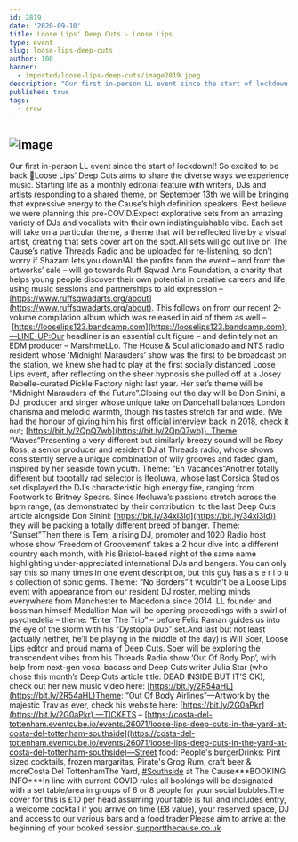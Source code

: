 ```yaml
---
id: 2819
date: '2020-09-10'
title: Loose Lips' Deep Cuts - Loose Lips
type: event
slug: loose-lips-deep-cuts
author: 100
banner:
  - imported/loose-lips-deep-cuts/image2819.jpeg
description: "Our first in-person LL event since the start of lockdown!! So excited to be back \U0001F642 Loose Lips&rsquo; Deep Cuts aims to share the diverse ways we experience music. Starting life as a monthly editorial feature with writers, DJs and artists responding to a shared theme, on September 13th we will be bringing that expressive [...]Read More..."
published: true
tags:
  - crew
---
```

![image](../imported/loose-lips-deep-cuts/image2819.jpeg)
---
Our first in-person LL event since the start of lockdown!! So excited to be back 🙂Loose Lips’ Deep Cuts aims to share the diverse ways we experience music. Starting life as a monthly editorial feature with writers, DJs and artists responding to a shared theme, on September 13th we will be bringing that expressive energy to the Cause’s high definition speakers. Best believe we were planning this pre-COVID.Expect explorative sets from an amazing variety of DJs and vocalists with their own indistinguishable vibe. Each set will take on a particular theme, a theme that will be reflected live by a visual artist, creating that set’s cover art on the spot.All sets will go out live on The Cause’s native Threads Radio and be uploaded for re-listening, so don’t worry if Shazam lets you down!All the profits from the event – and from the artworks’ sale – will go towards Ruff Sqwad Arts Foundation, a charity that helps young people discover their own potential in creative careers and life, using music sessions and partnerships to aid expression – [](https://www.ruffsqwadarts.org/about?fbclid=IwAR0Orajd8NWDG1w9-_PsgLWWemzGBo24bO4ljtCmxxjdNNcC4RZPTumL4D0)[https://www.ruffsqwadarts.org/about](https://www.ruffsqwadarts.org/about). This follows on from our recent 2-volume compilation album which was released in aid of them as well – [](https://l.facebook.com/l.php?u=https%3A%2F%2Flooselips123.bandcamp.com%2F%3Ffbclid%3DIwAR0Orajd8NWDG1w9-_PsgLWWemzGBo24bO4ljtCmxxjdNNcC4RZPTumL4D0&h=AT17NdpSKZFjnwSF-rReE7gLHBac6J8p9XnXxeBZx3Qwp8o7vuUKS3d7imJaAxMU9ALLH8KQI6DjeSz2nqwELZzFG0bbovUW_8D4ubqqL7IO_YknmJY2-jdWEthJOE3YmY-9-qA)[https://looselips123.bandcamp.com](https://looselips123.bandcamp.com)!—LINE-UP:Our headliner is an essential cult figure – and definitely not an EDM producer – MarshmeLLo. The House & Soul aficionado and NTS radio resident whose ‘Midnight Marauders’ show was the first to be broadcast on the station, we knew she had to play at the first socially distanced Loose Lips event, after reflecting on the sheer hypnosis she pulled off at a Josey Rebelle-curated Pickle Factory night last year. Her set’s theme will be “Midnight Marauders of the Future”.Closing out the day will be Don Sinini, a DJ, producer and singer whose unique take on Dancehall balances London charisma and melodic warmth, though his tastes stretch far and wide. (We had the honour of giving him his first official interview back in 2018, check it out; [](https://bit.ly/2QpQ7wb?fbclid=IwAR0Orajd8NWDG1w9-_PsgLWWemzGBo24bO4ljtCmxxjdNNcC4RZPTumL4D0)[https://bit.ly/2QpQ7wb](https://bit.ly/2QpQ7wb)). Theme: “Waves”Presenting a very different but similarly breezy sound will be Rosy Ross, a senior producer and resident DJ at Threads radio, whose shows consistently serve a unique combination of wily grooves and faded glam, inspired by her seaside town youth. Theme: “En Vacances”Another totally different but toootally rad selector is Ifeoluwa, whose last Corsica Studios set displayed the DJ’s characteristic high energy fire, ranging from Footwork to Britney Spears. Since Ifeoluwa’s passions stretch across the bpm range, (as demonstrated by their contribution  to the last Deep Cuts article alongside Don Sinini: [](https://l.facebook.com/l.php?u=https%3A%2F%2Fbit.ly%2F34xI3ld%3Ffbclid%3DIwAR0Orajd8NWDG1w9-_PsgLWWemzGBo24bO4ljtCmxxjdNNcC4RZPTumL4D0&h=AT0gwFB8UKfTHBvsnAm50Kxe_NxVi25YoVWQ4KSc6ZAWgSKrOzvfncCzkje9HJgZfoan5EHcaOS_sIUuFN6XoInL0FGYzL3E9tSywVKb1icQ4d-9knK6_e12bFVWONThtxN0IWo)[https://bit.ly/34xI3ld](https://bit.ly/34xI3ld)) they will be packing a totally different breed of banger. Theme: “Sunset”Then there is Tem, a rising DJ, promoter and 1020 Radio host whose show ‘Freedom of Groovement’ takes a 2 hour dive into a different country each month, with his Bristol-based night of the same name highlighting under-appreciated international DJs and bangers. You can only say this so many times in one event description, but this guy has a s e r i o u s collection of sonic gems. Theme: “No Borders”It wouldn’t be a Loose Lips event with appearance from our resident DJ roster, melting minds everywhere from Manchester to Macedonia since 2014. LL founder and bossman himself Medallion Man will be opening proceedings with a swirl of psychedelia – theme: “Enter The Trip” – before Felix Raman guides us into the eye of the storm with his “Dystopia Dub” set.And last but not least (actually neither, he’ll be playing in the middle of the day) is Will Soer, Loose Lips editor and proud mama of Deep Cuts. Soer will be exploring the transcendent vibes from his Threads Radio show ‘Out Of Body Pop’, with help from next-gen vocal badass and Deep Cuts writer Julia Star (who chose this month’s Deep Cuts article title: DEAD INSIDE BUT IT’S OK), check out her new music video here: [](https://l.facebook.com/l.php?u=https%3A%2F%2Fbit.ly%2F2R54aHL%3Ffbclid%3DIwAR0Orajd8NWDG1w9-_PsgLWWemzGBo24bO4ljtCmxxjdNNcC4RZPTumL4D0&h=AT077m524HTwFjDLPhygfvcJ1TbRsDbMHbqYcSVlwg1zsrjOAUKg5RPiCyvQfSlJJOyQXsyKMGim6SdzmMKbyBmH62Kf5fdzQLKF--ShANfJbFPuFEjWp1b137_hlzncDaBLL9o)[https://bit.ly/2R54aHL](https://bit.ly/2R54aHL)Theme: “Out Of Body Airlines”—Artwork by the majestic Trav as ever, check his website here: [](https://l.facebook.com/l.php?u=https%3A%2F%2Fbit.ly%2F2G0aPkr%3Ffbclid%3DIwAR0Orajd8NWDG1w9-_PsgLWWemzGBo24bO4ljtCmxxjdNNcC4RZPTumL4D0&h=AT1ng9yIripmdooQHL5p37JDtXt39gsbIKHOyR6Ni7Ft27zH6xtI-x4Jjw4nIG4V7Oi3B3pdhXGCU5tjk1pkSOqflZycYcSj7SC0R0XqCNYEgrhxV9CjRqFEyk2giuIq3OFkMfk)[https://bit.ly/2G0aPkr](https://bit.ly/2G0aPkr).—TICKETS – [](https://l.facebook.com/l.php?u=https%3A%2F%2Fcosta-del-tottenham.eventcube.io%2Fevents%2F26071%2Floose-lips-deep-cuts-in-the-yard-at-costa-del-tottenham-southside%3Ffbclid%3DIwAR0Orajd8NWDG1w9-_PsgLWWemzGBo24bO4ljtCmxxjdNNcC4RZPTumL4D0&h=AT1ts-uM8GTQX149Pk1vLDI6eNOztKBawLm1JMfXtHQTUuzTpoawg2BhjpP7I3lIbOQGJjSbmvw_dAjcBHaMrri3kiptlqfic994dA6Nu8vAcZwJl6InxLkHjPXwIFAELWHqmow)[https://costa-del-tottenham.eventcube.io/events/26071/loose-lips-deep-cuts-in-the-yard-at-costa-del-tottenham-southside](https://costa-del-tottenham.eventcube.io/events/26071/loose-lips-deep-cuts-in-the-yard-at-costa-del-tottenham-southside)—Street food: People's burgerDrinks: Pint sized cocktails, frozen margaritas, Pirate's Grog Rum, craft beer & moreCosta Del TottenhamThe Yard, [#Southside](https://www.facebook.com/hashtag/southside?__eep__=6) at The Cause\*\*\*BOOKING INFO\*\*\*In line with current COVID rules all bookings will be designated with a set table/area in groups of 6 or 8 people for your social bubbles.The cover for this is £10 per head assuming your table is full and includes entry, a welcome cocktail if you arrive on time (£8 value), your reserved space, DJ and access to our various bars and a food trader.Please aim to arrive at the beginning of your booked session.[supportthecause.co.uk](https://l.facebook.com/l.php?u=http%3A%2F%2Fsupportthecause.co.uk%2F%3Ffbclid%3DIwAR0Orajd8NWDG1w9-_PsgLWWemzGBo24bO4ljtCmxxjdNNcC4RZPTumL4D0&h=AT1_aEpgiytKlY2jVMkvUm9kkVNak2N1XmxHq26gx17viKq6S5ZFpqUV3TpTTNwGF8NzRhp78pvHDnDTK5WNxu4r4GyDWC_QnH46GxDgq_Sfkyo4J6UgJOMBeVIvJ7doIPlc0mw)